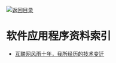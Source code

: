 [![返回目录](https://parg.co/UGo)](https://parg.co/b4z) 
 


# 软件应用程序资料索引

* [互联网风雨十年，我所经历的技术变迁 ](http://zhangtielei.com/posts/blog-mobile-to-ai.html)


